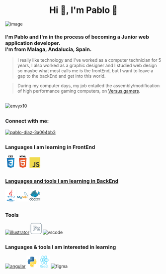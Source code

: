 <h1 align="center">Hi 👋, I'm Pablo 🥰 </h1>

![image](https://github.com/envyx10/envyx10/assets/29457987/6dc5dafe-34b6-4ced-9c2d-c1af1f38016f)

<h3 align="left">I'm Pablo and I'm in the process of becoming a Junior web application developer. <br> I'm from Malaga, Andalucia, Spain.</h3>

> I really like technology and I've worked as a computer technician for 5 years, I also worked as a graphic designer and I studied web design
so maybe what most calls me is the frontEnd, but I want to leave a gap to the backEnd and get into this world.

> During my computer days, my job entailed the assembly/modification of high performance gaming computers, on [Versus gamers](https://www.vsgamers.es).

##
<p><img align="center" src="https://github-readme-stats.vercel.app/api/top-langs?username=envyx10&show_icons=true&locale=en&layout=compact" alt="envyx10" /></p></p>


##

<h3 align="left">Connect with me:</h3>
<p align="left">
<a href="https://linkedin.com/in/pablo-diaz-3a064bb3" target="blank"><img align="center" src="https://raw.githubusercontent.com/rahuldkjain/github-profile-readme-generator/master/src/images/icons/Social/linked-in-alt.svg" alt="pablo-diaz-3a064bb3" height="30" width="40" /></a>
</p>


##

<h3 align="left">Languages I am learning in FrontEnd </h3>
<p align="center </a> 
<a href="https://www.w3schools.com/css/" target="_blank" rel="noreferrer"> <img src="https://raw.githubusercontent.com/devicons/devicon/master/icons/css3/css3-original-wordmark.svg" alt="css3" width="35" height="40"/></a></a> 
<a href="https://www.w3.org/html/" target="_blank" rel="noreferrer"> <img src="https://raw.githubusercontent.com/devicons/devicon/master/icons/html5/html5-original-wordmark.svg" alt="html5" width="35" height="40"/></a>  
<a href="https://developer.mozilla.org/en-US/docs/Web/JavaScript" target="_blank" rel="noreferrer"> <img src="https://raw.githubusercontent.com/devicons/devicon/master/icons/javascript/javascript-original.svg" alt="javascript" width="35" height="35"/>
  
##


<h3 align="left">Languages and tools I am learning in BackEnd</h3>
<p align="left"> <a href="https://www.java.com" target="_blank" rel="noreferrer"> <img src="https://raw.githubusercontent.com/devicons/devicon/master/icons/java/java-original.svg" alt="java" width="35" height="40"/></a> 
<a href="https://www.mysql.com/" target="_blank" rel="noreferrer"> <img src="https://raw.githubusercontent.com/devicons/devicon/master/icons/mysql/mysql-original-wordmark.svg" alt="mysql" width="35" height="40"/></a> 
<a href="https://www.docker.com/" target="_blank" rel="noreferrer"> <img src="https://raw.githubusercontent.com/devicons/devicon/master/icons/docker/docker-original-wordmark.svg" alt="docker" width="35" height="40"/></a>
</p>

##

<h3 align="left">Tools</h3>
<p align="left"> 
<a href="https://www.adobe.com/in/products/illustrator.html" target="_blank" rel="noreferrer"> <img src="https://www.vectorlogo.zone/logos/adobe_illustrator/adobe_illustrator-icon.svg" alt="illustrator" width="35" height="35"/></a>
<a href="https://www.photoshop.com/en" target="_blank" rel="noreferrer"> <img src="https://raw.githubusercontent.com/devicons/devicon/master/icons/photoshop/photoshop-line.svg" alt="photoshop" width="35" height="35"/></a>
<img src="https://www.svgrepo.com/show/374171/vscode.svg" alt="vscode" width="35" height="35"/></p>


##

<h3 align="left">Languages & tools I am interested in learning</h3>

<p align="left">
<a href="https://angular.io" target="_blank" rel="noreferrer"> <img src="https://angular.io/assets/images/logos/angular/angular.svg" alt="angular" width="35" height="40"/></a> 
<a href="https://www.python.org" target="_blank" rel="noreferrer"> <img src="https://raw.githubusercontent.com/devicons/devicon/master/icons/python/python-original.svg" alt="python" width="35" height="40"/></a> 
<a href="https://reactjs.org/" target="_blank" rel="noreferrer"> <img src="https://raw.githubusercontent.com/devicons/devicon/master/icons/react/react-original-wordmark.svg" alt="react" width="35" height="40"/></a>
<img src="https://www.vectorlogo.zone/logos/figma/figma-icon.svg" alt="figma" width="40" height="40"/>
</p>



 



